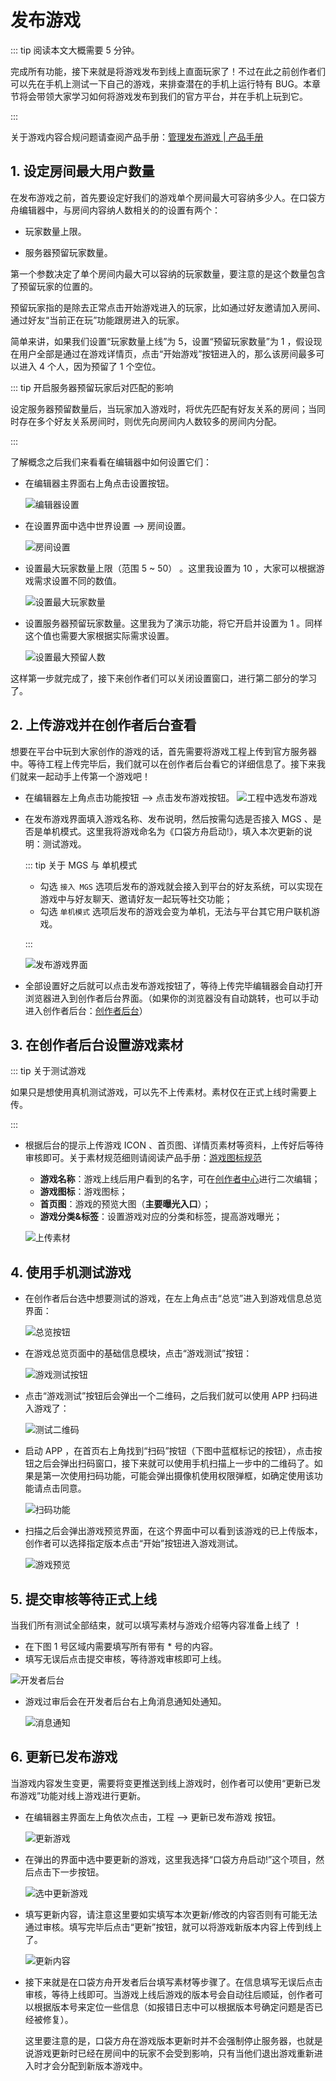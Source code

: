 # 发布游戏

::: tip 阅读本文大概需要 5 分钟。

完成所有功能，接下来就是将游戏发布到线上直面玩家了！不过在此之前创作者们可以先在手机上测试一下自己的游戏，来排查潜在的手机上运行特有 BUG。本章节将会带领大家学习如何将游戏发布到我们的官方平台，并在手机上玩到它。

:::

关于游戏内容合规问题请查阅产品手册：[管理发布游戏 | 产品手册 ](https://docs.ark.online/CreatorPortal/Publishing&Managing.html)

## 1. 设定房间最大用户数量

在发布游戏之前，首先要设定好我们的游戏单个房间最大可容纳多少人。在口袋方舟编辑器中，与房间内容纳人数相关的的设置有两个：

- 玩家数量上限。

- 服务器预留玩家数量。

第一个参数决定了单个房间内最大可以容纳的玩家数量，要注意的是这个数量包含了预留玩家的位置的。

预留玩家指的是除去正常点击开始游戏进入的玩家，比如通过好友邀请加入房间、通过好友“当前正在玩”功能跟房进入的玩家。

简单来讲，如果我们设置“玩家数量上线”为 5，设置“预留玩家数量”为 1 ，假设现在用户全部是通过在游戏详情页，点击“开始游戏”按钮进入的，那么该房间最多可以进入 4 个人，因为预留了 1 个空位。

::: tip 开启服务器预留玩家后对匹配的影响

设定服务器预留数量后，当玩家加入游戏时，将优先匹配有好友关系的房间；当同时存在多个好友关系房间时，则优先向房间内人数较多的房间内分配。

:::

了解概念之后我们来看看在编辑器中如何设置它们：

- 在编辑器主界面右上角点击设置按钮。

  ![编辑器设置](https://arkimg.ark.online/06e7d94b-e64e-47e2-9a42-371a1d12e7e5.webp)

- 在设置界面中选中世界设置 --> 房间设置。

  ![房间设置](https://arkimg.ark.online/6cef5cbd-1b74-4494-a941-0975ee31ad82.webp)

- 设置最大玩家数量上限（范围 5 ~ 50） 。这里我设置为 10 ，大家可以根据游戏需求设置不同的数值。

  ![设置最大玩家数量](https://arkimg.ark.online/cc719bc1-4545-4916-a9a9-e13c0dce4509.webp)

- 设置服务器预留玩家数量。这里我为了演示功能，将它开启并设置为 1 。同样这个值也需要大家根据实际需求设置。

  ![设置最大预留人数](https://arkimg.ark.online/565b3b68-b254-44cc-a1b0-9276db8f0643.webp)

这样第一步就完成了，接下来创作者们可以关闭设置窗口，进行第二部分的学习了。

## 2. 上传游戏并在创作者后台查看

想要在平台中玩到大家创作的游戏的话，首先需要将游戏工程上传到官方服务器中。等待工程上传完毕后，我们就可以在创作者后台看它的详细信息了。接下来我们就来一起动手上传第一个游戏吧！

- 在编辑器左上角点击功能按钮 --> 点击发布游戏按钮。
  ![工程中选发布游戏](https://arkimg.ark.online/fe14cdf9-d249-461c-89eb-08a69ee948f4.webp)

- 在发布游戏界面填入游戏名称、发布说明，然后按需勾选是否接入 MGS 、是否是单机模式。这里我将游戏命名为《口袋方舟启动!》，填入本次更新的说明：测试游戏。

  ::: tip 关于 MGS 与 单机模式

  - 勾选 `接入 MGS` 选项后发布的游戏就会接入到平台的好友系统，可以实现在游戏中与好友聊天、邀请好友一起玩等社交功能；
  - 勾选 `单机模式` 选项后发布的游戏会变为单机，无法与平台其它用户联机游戏。

  :::

  ![发布游戏界面](https://arkimg.ark.online/d121fe62-a676-41cb-ac2d-fc8d1909ea7d.webp)

- 全部设置好之后就可以点击发布游戏按钮了，等待上传完毕编辑器会自动打开浏览器进入到创作者后台界面。（如果你的浏览器没有自动跳转，也可以手动进入创作者后台：[创作者后台](https://portal.ark.online/)）


## 3. 在创作者后台设置游戏素材

 ::: tip 关于测试游戏

如果只是想使用真机测试游戏，可以先不上传素材。素材仅在正式上线时需要上传。

:::

- 根据后台的提示上传游戏 ICON 、首页图、详情页素材等资料，上传好后等待审核即可。关于素材规范细则请阅读产品手册：[游戏图标规范](https://docs.ark.online/CreatorPortal/Publishing&Managing.html#游戏图标规范)

  - **游戏名称**：游戏上线后用户看到的名字，可在[创作者中心](https://portal.ark.online/#/admin/game-list)进行二次编辑；
  - **游戏图标**：游戏图标；
  - **首页图**：游戏的预览大图（**主要曝光入口**）；
  - **游戏分类&标签**：设置游戏对应的分类和标签，提高游戏曝光；

  ![上传素材](https://arkimg.ark.online/91d5830c-4c73-4351-b64b-6f28571bb1c8.webp)

## 4. 使用手机测试游戏

- 在创作者后台选中想要测试的游戏，在左上角点击“总览”进入到游戏信息总览界面：

  ![总览按钮](https://arkimg.ark.online/b7f24513-1e00-4685-9c73-0b6a52a8f116.webp)

- 在游戏总览页面中的基础信息模块，点击“游戏测试”按钮：

  ![游戏测试按钮](https://arkimg.ark.online/a01b38eb-c3ab-4fff-8db7-f11ab2556efc.webp)

- 点击“游戏测试”按钮后会弹出一个二维码，之后我们就可以使用 APP 扫码进入游戏了：

  ![测试二维码](https://arkimg.ark.online/528e7aa7-0f9a-4a84-b794-b527a7ab81ef.webp)

- 启动 APP ，在首页右上角找到“扫码”按钮（下图中蓝框标记的按钮），点击按钮之后会弹出扫码窗口，接下来就可以使用手机扫描上一步中的二维码了。如果是第一次使用扫码功能，可能会弹出摄像机使用权限弹框，如确定使用该功能请点击同意。

  ![扫码功能](https://arkimg.ark.online/8186ba25-3284-49e8-9817-d3b662ca4edf.webp)

- 扫描之后会弹出游戏预览界面，在这个界面中可以看到该游戏的已上传版本，创作者可以选择指定版本点击“开始”按钮进入游戏测试。

  ![游戏预览](https://arkimg.ark.online/76d8ea30-5b6c-42b1-9457-aa3c829ff70a.webp)

## 5. 提交审核等待正式上线

当我们所有测试全部结束，就可以填写素材与游戏介绍等内容准备上线了 ！

- 在下图 1 号区域内需要填写所有带有 * 号的内容。
- 填写无误后点击提交审核，等待游戏审核即可上线。

![开发者后台](https://arkimg.ark.online/de2f370a-2a06-4045-8144-563c075f0d2a.webp)

- 游戏过审后会在开发者后台右上角消息通知处通知。

  ![消息通知](https://arkimg.ark.online/a6be0a82-2858-4f14-917a-7973710adf57.webp)

## 6. 更新已发布游戏

当游戏内容发生变更，需要将变更推送到线上游戏时，创作者可以使用“更新已发布游戏”功能对线上游戏进行更新。

- 在编辑器主界面左上角依次点击，工程 --> 更新已发布游戏 按钮。

  ![更新游戏](https://arkimg.ark.online/f9e623f3-5e08-4bac-9b7c-98cf1157e202.webp)

- 在弹出的界面中选中要更新的游戏，这里我选择“口袋方舟启动!”这个项目，然后点击下一步按钮。

  ![选中更新游戏](https://arkimg.ark.online/237e62f8-e86d-4f97-9db3-ed2950122f37.webp)

- 填写更新内容，请注意这里要如实填写本次更新/修改的内容否则有可能无法通过审核。填写完毕后点击“更新”按钮，就可以将游戏新版本内容上传到线上了。

  ![更新内容](https://arkimg.ark.online/c7a47573-9467-4b12-8d8e-43cf5f798a39.webp)

- 接下来就是在口袋方舟开发者后台填写素材等步骤了。在信息填写无误后点击审核，等待上线即可。当游戏上线后游戏的版本号会自动往后顺延，创作者可以根据版本号来定位一些信息（如报错日志中可以根据版本号确定问题是否已经被修复）。

  这里要注意的是，口袋方舟在游戏版本更新时并不会强制停止服务器，也就是说游戏更新时已经在房间中的玩家不会受到影响，只有当他们退出游戏重新进入时才会分配到新版本游戏中。

  